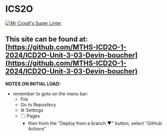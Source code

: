 # ICS2O

[![Mr Coxall's Super Linter](https://github.com/MTHS-ICD2O-1-2024/ICD2O-Unit-3-03-Devin-boucher/workflows/Mr%20Coxall's%20Super%20Linter/badge.svg)](https://github.com/MTHS-ICD2O-1-2024/ICD2O-Unit-3-03-Devin-boucher/actions)

This site can be found at: [https://github.com/MTHS-ICD2O-1-2024/ICD2O-Unit-3-03-Devin-boucher](https://github.com/MTHS-ICD2O-1-2024/ICD2O-Unit-3-03-Devin-boucher)
---

**NOTES ON INITIAL LOAD:**
- remember to goto on the menu bar:
  - File
  - Go to Repository
  - ⚙ Settings
  - 🗔 Pages
    - then from the "Deploy from a branch ▼" button, select "GitHub Actions"
